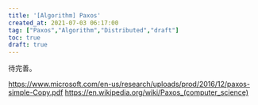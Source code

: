 ```yaml
---
title: '[Algorithm] Paxos'
created_at: 2021-07-03 06:17:00
tag: ["Paxos","Algorithm","Distributed","draft"]
toc: true
draft: true
---
```


待完善。

<https://www.microsoft.com/en-us/research/uploads/prod/2016/12/paxos-simple-Copy.pdf>
<https://en.wikipedia.org/wiki/Paxos_(computer_science)>
